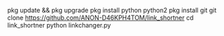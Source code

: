 pkg update && pkg upgrade
pkg install python python2
pkg install git
git clone https://github.com/ANON-D46KPH4TOM/link_shortner
cd link_shortner
python linkchanger.py
